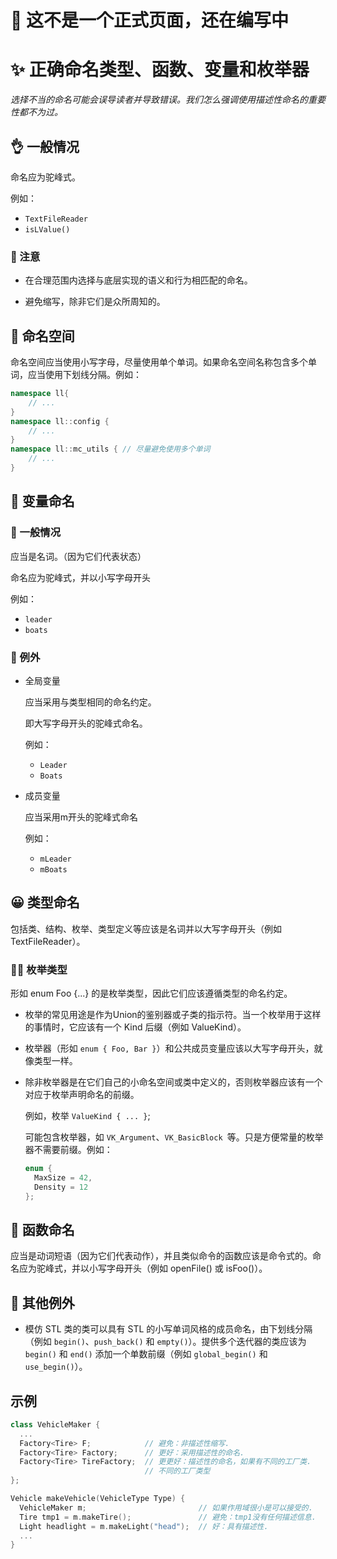 # 🚧 这不是一个正式页面，还在编写中
# ✨ 正确命名类型、函数、变量和枚举器

*选择不当的命名可能会误导读者并导致错误。我们怎么强调使用描述性命名的重要性都不为过。*

## 👌 一般情况

命名应为驼峰式。

例如：
- `TextFileReader`
- `isLValue()`

### 🚨 注意

- 在合理范围内选择与底层实现的语义和行为相匹配的命名。

- 避免缩写，除非它们是众所周知的。


## 📜 命名空间

命名空间应当使用小写字母，尽量使用单个单词。如果命名空间名称包含多个单词，应当使用下划线分隔。例如：

```cpp
namespace ll{
    // ...
}
namespace ll::config {
    // ...
}
namespace ll::mc_utils { // 尽量避免使用多个单词
    // ...
}

```

## 🤔 变量命名

### 🎃 一般情况

应当是名词。（因为它们代表状态）

命名应为驼峰式，并以小写字母开头

例如：
- `leader`
- `boats`


### 🚨 例外

- 全局变量
  
  应当采用与类型相同的命名约定。
  
  即大写字母开头的驼峰式命名。
  
  例如：
  - `Leader`
  - `Boats`


- 成员变量
  
  应当采用m开头的驼峰式命名
  
  例如：
  - `mLeader`
  - `mBoats`
  

## 😀 类型命名

包括类、结构、枚举、类型定义等应该是名词并以大写字母开头（例如 TextFileReader）。

### 🧑‍💻 枚举类型

形如 enum Foo {...} 的是枚举类型，因此它们应该遵循类型的命名约定。

- 枚举的常见用途是作为Union的鉴别器或子类的指示符。当一个枚举用于这样的事情时，它应该有一个 Kind 后缀（例如 ValueKind）。

- 枚举器（形如 `enum { Foo, Bar }`）和公共成员变量应该以大写字母开头，就像类型一样。

- 除非枚举器是在它们自己的小命名空间或类中定义的，否则枚举器应该有一个对应于枚举声明命名的前缀。
  
  例如，枚举 `ValueKind { ... }`;
  
  可能包含枚举器，如 `VK_Argument`、`VK_BasicBlock `等。只是方便常量的枚举器不需要前缀。例如：

  ```cpp
  enum {
    MaxSize = 42,
    Density = 12
  };
  ```

## 🎈 函数命名

应当是动词短语（因为它们代表动作），并且类似命令的函数应该是命令式的。命名应为驼峰式，并以小写字母开头（例如 openFile() 或 isFoo()）。

## 🚨 其他例外

- 模仿 STL 类的类可以具有 STL 的小写单词风格的成员命名，由下划线分隔（例如 `begin()`、`push_back()` 和 `empty()`）。提供多个迭代器的类应该为 `begin()` 和 `end()` 添加一个单数前缀（例如 `global_begin()` 和 `use_begin()`）。

## 示例

```cpp
class VehicleMaker {
  ...
  Factory<Tire> F;            // 避免：非描述性缩写.
  Factory<Tire> Factory;      // 更好：采用描述性的命名.
  Factory<Tire> TireFactory;  // 更更好：描述性的命名，如果有不同的工厂类.
                              // 不同的工厂类型
};

Vehicle makeVehicle(VehicleType Type) {
  VehicleMaker m;                         // 如果作用域很小是可以接受的.
  Tire tmp1 = m.makeTire();               // 避免：tmp1没有任何描述信息.
  Light headlight = m.makeLight("head");  // 好：具有描述性.
  ...
}
```